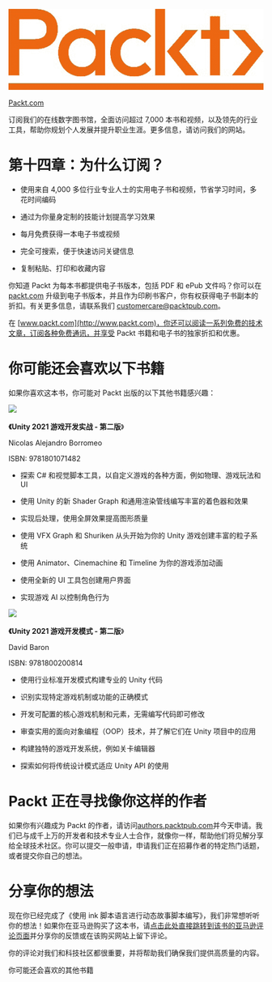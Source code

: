 ![](img/Image86868.jpg)

[Packt.com](http://Packt.com)

订阅我们的在线数字图书馆，全面访问超过 7,000 本书和视频，以及领先的行业工具，帮助你规划个人发展并提升职业生涯。更多信息，请访问我们的网站。

# 第十四章：为什么订阅？

+   使用来自 4,000 多位行业专业人士的实用电子书和视频，节省学习时间，多花时间编码

+   通过为你量身定制的技能计划提高学习效果

+   每月免费获得一本电子书或视频

+   完全可搜索，便于快速访问关键信息

+   复制粘贴、打印和收藏内容

你知道 Packt 为每本书都提供电子书版本，包括 PDF 和 ePub 文件吗？你可以在 [packt.com](http://packt.com) 升级到电子书版本，并且作为印刷书客户，你有权获得电子书副本的折扣。有关更多信息，请联系我们 customercare@packtpub.com。

在 [www.packt.com](http://www.packt.com)，你还可以阅读一系列免费的技术文章，订阅各种免费通讯，并享受 Packt 书籍和电子书的独家折扣和优惠。

# 你可能还会喜欢以下书籍

如果你喜欢这本书，你可能对 Packt 出版的以下其他书籍感兴趣：

![](https://packt.link/9781801071482)

**《Unity 2021 游戏开发实战 - 第二版**》

Nicolas Alejandro Borromeo

ISBN: 9781801071482

+   探索 C# 和视觉脚本工具，以自定义游戏的各种方面，例如物理、游戏玩法和 UI

+   使用 Unity 的新 Shader Graph 和通用渲染管线编写丰富的着色器和效果

+   实现后处理，使用全屏效果提高图形质量

+   使用 VFX Graph 和 Shuriken 从头开始为你的 Unity 游戏创建丰富的粒子系统

+   使用 Animator、Cinemachine 和 Timeline 为你的游戏添加动画

+   使用全新的 UI 工具包创建用户界面

+   实现游戏 AI 以控制角色行为

![](https://packt.link/9781800200814)

**《Unity 2021 游戏开发模式 - 第二版**》

David Baron

ISBN: 9781800200814

+   使用行业标准开发模式构建专业的 Unity 代码

+   识别实现特定游戏机制或功能的正确模式

+   开发可配置的核心游戏机制和元素，无需编写代码即可修改

+   审查实用的面向对象编程（OOP）技术，并了解它们在 Unity 项目中的应用

+   构建独特的游戏开发系统，例如关卡编辑器

+   探索如何将传统设计模式适应 Unity API 的使用

# Packt 正在寻找像你这样的作者

如果你有兴趣成为 Packt 的作者，请访问[authors.packtpub.com](http://authors.packtpub.com)并今天申请。我们已与成千上万的开发者和技术专业人士合作，就像你一样，帮助他们将见解分享给全球技术社区。你可以提交一般申请，申请我们正在招募作者的特定热门话题，或者提交你自己的想法。

# 分享你的想法

现在你已经完成了《使用 ink 脚本语言进行动态故事脚本编写》，我们非常想听听你的想法！如果你在亚马逊购买了这本书，请[点击此处直接跳转到该书的亚马逊评论页面](https://packt.link/r/1-801-81932-7)并分享你的反馈或在该购买网站上留下评论。

你的评论对我们和科技社区都很重要，并将帮助我们确保我们提供高质量的内容。

你可能还会喜欢的其他书籍
